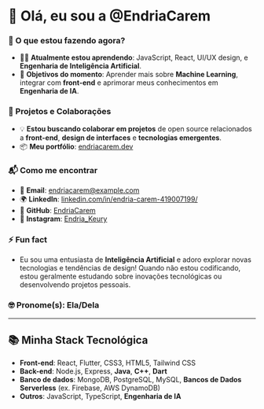 # 👋 Olá, eu sou a @EndriaCarem

### 👀 O que estou fazendo agora?
- 🧑‍💻 **Atualmente estou aprendendo**: JavaScript, React, UI/UX design, e **Engenharia de Inteligência Artificial**.
- 🚀 **Objetivos do momento**: Aprender mais sobre **Machine Learning**, integrar com **front-end** e aprimorar meus conhecimentos em **Engenharia de IA**.

### 🌱 Projetos e Colaborações
- 💡 **Estou buscando colaborar em projetos** de open source relacionados a **front-end**, **design de interfaces** e **tecnologias emergentes**.
- 📦 **Meu portfólio**: [endriacarem.dev](https://endriacarem.github.io/mypage.github.io)

### 📬 Como me encontrar
- 💌 **Email**: endriacarem@example.com
- 🌍 **LinkedIn**: [linkedin.com/in/endria-carem-419007199/](https://www.linkedin.com/in/endria-carem-419007199/)
- 📂 **GitHub**: [EndriaCarem](https://github.com/EndriaCarem)
- 📸 **Instagram**: [Endria_Keury](https://www.instagram.com/Endria_Keury)

### ⚡ Fun fact
- Eu sou uma entusiasta de **Inteligência Artificial** e adoro explorar novas tecnologias e tendências de design! Quando não estou codificando, estou geralmente estudando sobre inovações tecnológicas ou desenvolvendo projetos pessoais.

### 🤓 Pronome(s): Ela/Dela

---

## 📚 Minha Stack Tecnológica
- **Front-end**: React, Flutter, CSS3, HTML5, Tailwind CSS
- **Back-end**: Node.js, Express, **Java**, **C++**, **Dart**
- **Banco de dados**: MongoDB, PostgreSQL, MySQL, **Bancos de Dados Serverless** (ex. Firebase, AWS DynamoDB)
- **Outros**: JavaScript, TypeScript, **Engenharia de IA**

